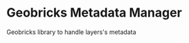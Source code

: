 Geobricks Metadata Manager
==========================

Geobricks library to handle layers's metadata
